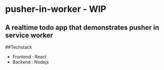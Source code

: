 # pusher-in-worker - WIP
## A realtime todo app that demonstrates  pusher in service worker
##Techstack 
- Frontend : React
- Backend : Nodejs
